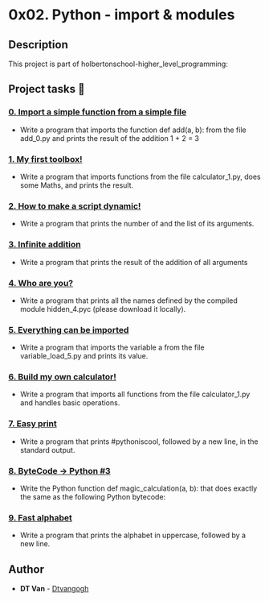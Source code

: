 # 0x02. Python - import & modules
## Description
 This project is part of holbertonschool-higher_level_programming:
## Project tasks :wrench:
### [0. Import a simple function from a simple file](./0-add.py) 
* Write a program that imports the function def add(a, b): from the file add_0.py and prints the result of the addition 1 + 2 = 3
### [1. My first toolbox!](./1-calculation.py) 
* Write a program that imports functions from the file calculator_1.py, does some Maths, and prints the result.
### [2. How to make a script dynamic!](./2-args.py) 
* Write a program that prints the number of and the list of its arguments.
### [3. Infinite addition](./3-infinite_add.py) 
* Write a program that prints the result of the addition of all arguments
### [4. Who are you?](./4-hidden_discovery.py) 
* Write a program that prints all the names defined by the compiled module hidden_4.pyc (please download it locally).
### [5. Everything can be imported](./5-variable_load.py) 
* Write a program that imports the variable a from the file variable_load_5.py and prints its value.
### [6. Build my own calculator!](./100-my_calculator.py) 
* Write a program that imports all functions from the file calculator_1.py and handles basic operations.
### [7. Easy print](./101-easy_print.py) 
* Write a program that prints #pythoniscool, followed by a new line, in the standard output.
### [8. ByteCode -> Python #3](./102-magic_calculation.py) 
* Write the Python function def magic_calculation(a, b): that does exactly the same as the following Python bytecode:
### [9. Fast alphabet](./103-fast_alphabet.py) 
* Write a program that prints the alphabet in uppercase, followed by a new line.
## Author
* **DT Van** - [Dtvangogh](https://github.com/dtvangogh)
